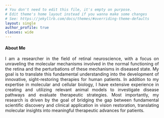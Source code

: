```yaml
---
# You don't need to edit this file, it's empty on purpose.
# Edit theme's home layout instead if you wanna make some changes
# See: https://jekyllrb.com/docs/themes/#overriding-theme-defaults
layout: single
author_profile: true
classes: wide
---
```


#### **About Me**

<p align="justify" style="font-size:1em">I am a researcher in the field of retinal neuroscience, with a focus on unraveling the molecular mechanisms involved in the normal functioning of the retina and the perturbations of these mechanisms in diseased state. My goal is to translate this fundamental understanding into the development of innovative, sight-restoring therapies for human patients. In addition to my expertise in molecular and cellular biology, I have extensive experience in creating and utilizing relevant animal models to investigate disease pathways and evaluate therapeutic strategies. Most importantly, my research is driven by the goal of bridging the gap between fundamental scientific discovery and clinical application in vision restoration, translating molecular insights into meaningful therapeutic advances for patients.</p>
